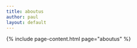 ```yaml
---
title: aboutus
author: paul
layout: default
---
```


{% include page-content.html page="aboutus" %}

